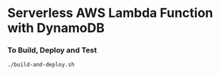 # Serverless AWS Lambda Function with DynamoDB

### To Build, Deploy and Test
```bash
./build-and-deploy.sh
```